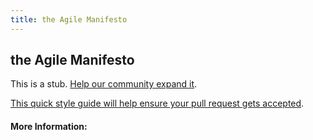 ```yaml
---
title: the Agile Manifesto
---
```


## the Agile Manifesto

This is a stub. [Help our community expand it](https://github.com/freeCodeCamp/guide-articles/tree/master/articles/Agile/The-Agile-Manifesto/index.md).

[This quick style guide will help ensure your pull request gets accepted](https://github.com/freeCodeCamp/guide-articles/blob/master/README.md).

<!-- The article goes here, in GitHub-flavored Markdown. Feel free to add YouTube videos, images, and CodePen/JSBin embeds  -->

#### More Information:
<!-- Please add any articles you think might be helpful to read before writing the article -->


